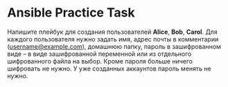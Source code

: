 # Ansible Practice Task
Напишите плейбук для создания пользователей **Alice**, **Bob**, **Carol**. Для каждого пользователя нужно задать имя, адрес почты в комментарии (username@example.com), домашнюю папку, пароль в зашифрованном виде – в виде зашифрованной переменной или из отдельного шифрованного файла на выбор. Кроме пароля больше ничего шифровать не нужно. У уже созданных аккаунтов пароль менять не нужно.